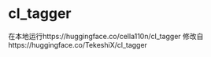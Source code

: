 # cl_tagger
在本地运行https://huggingface.co/cella110n/cl_tagger
修改自https://huggingface.co/TekeshiX/cl_tagger
